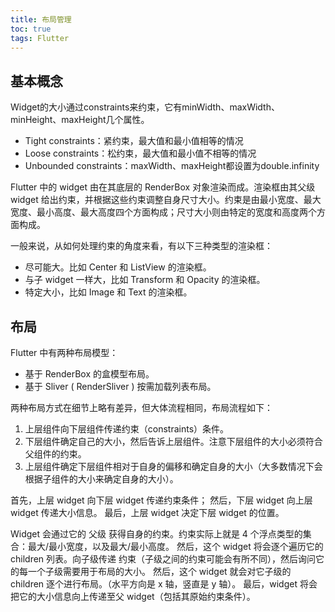 ```yaml
---
title: 布局管理
toc: true
tags: Flutter
---
```



## 基本概念

Widget的大小通过constraints来约束，它有minWidth、maxWidth、minHeight、maxHeight几个属性。

- Tight constraints：紧约束，最大值和最小值相等的情况
- Loose constraints：松约束，最大值和最小值不相等的情况
- Unbounded constraints：maxWidth、maxHeight都设置为double.infinity

Flutter 中的 widget 由在其底层的 RenderBox 对象渲染而成。渲染框由其父级 widget 给出约束，并根据这些约束调整自身尺寸大小。约束是由最小宽度、最大宽度、最小高度、最大高度四个方面构成；尺寸大小则由特定的宽度和高度两个方面构成。

一般来说，从如何处理约束的角度来看，有以下三种类型的渲染框：

- 尽可能大。比如 Center 和 ListView 的渲染框。
- 与子 widget 一样大，比如 Transform 和 Opacity 的渲染框。
- 特定大小，比如 Image 和 Text 的渲染框。

## 布局

Flutter 中有两种布局模型：

- 基于 RenderBox 的盒模型布局。
- 基于 Sliver ( RenderSliver ) 按需加载列表布局。

两种布局方式在细节上略有差异，但大体流程相同，布局流程如下：

1. 上层组件向下层组件传递约束（constraints）条件。
2. 下层组件确定自己的大小，然后告诉上层组件。注意下层组件的大小必须符合父组件的约束。
3. 上层组件确定下层组件相对于自身的偏移和确定自身的大小（大多数情况下会根据子组件的大小来确定自身的大小）。

首先，上层 widget 向下层 widget 传递约束条件；
然后，下层 widget 向上层 widget 传递大小信息。
最后，上层 widget 决定下层 widget 的位置。

Widget 会通过它的 父级 获得自身的约束。约束实际上就是 4 个浮点类型的集合：最大/最小宽度，以及最大/最小高度。
然后，这个 widget 将会逐个遍历它的 children 列表。向子级传递 约束（子级之间的约束可能会有所不同），然后询问它的每一个子级需要用于布局的大小。
然后，这个 widget 就会对它子级的 children 逐个进行布局。（水平方向是 x 轴，竖直是 y 轴）。
最后，widget 将会把它的大小信息向上传递至父 widget（包括其原始约束条件）。
